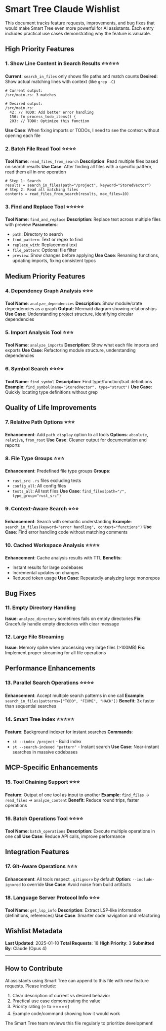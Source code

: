# Smart Tree Claude Wishlist

This document tracks feature requests, improvements, and bug fixes that would make Smart Tree even more powerful for AI assistants. Each entry includes practical use cases demonstrating why the feature is valuable.

## High Priority Features

### 1. Show Line Content in Search Results ⭐⭐⭐⭐⭐
**Current**: `search_in_files` only shows file paths and match counts
**Desired**: Show actual matching lines with context (like `grep -C`)
```
# Current output:
/src/main.rs: 3 matches

# Desired output:
/src/main.rs:
  42: // TODO: Add better error handling
  156: fn process_todo_items() {
  203: // TODO: Optimize this function
```
**Use Case**: When fixing imports or TODOs, I need to see the context without opening each file

### 2. Batch File Read Tool ⭐⭐⭐⭐
**Tool Name**: `read_files_from_search`
**Description**: Read multiple files based on search results
**Use Case**: After finding all files with a specific pattern, read them all in one operation
```
# Step 1: Search
results = search_in_files(path="/project", keyword="StoredVector")
# Step 2: Read all matching files
contents = read_files_from_search(results, max_files=10)
```

### 3. Find and Replace Tool ⭐⭐⭐⭐⭐
**Tool Name**: `find_and_replace`
**Description**: Replace text across multiple files with preview
**Parameters**:
- `path`: Directory to search
- `find_pattern`: Text or regex to find
- `replace_with`: Replacement text
- `file_pattern`: Optional file filter
- `preview`: Show changes before applying
**Use Case**: Renaming functions, updating imports, fixing consistent typos

## Medium Priority Features

### 4. Dependency Graph Analysis ⭐⭐⭐
**Tool Name**: `analyze_dependencies`
**Description**: Show module/crate dependencies as a graph
**Output**: Mermaid diagram showing relationships
**Use Case**: Understanding project structure, identifying circular dependencies

### 5. Import Analysis Tool ⭐⭐⭐
**Tool Name**: `analyze_imports`
**Description**: Show what each file imports and exports
**Use Case**: Refactoring module structure, understanding dependencies

### 6. Symbol Search ⭐⭐⭐⭐
**Tool Name**: `find_symbol`
**Description**: Find type/function/trait definitions
**Example**: `find_symbol(name="StoredVector", type="struct")`
**Use Case**: Quickly locating type definitions without grep

## Quality of Life Improvements

### 7. Relative Path Options ⭐⭐⭐
**Enhancement**: Add `path_display` option to all tools
**Options**: `absolute`, `relative`, `from_root`
**Use Case**: Cleaner output for documentation and reports

### 8. File Type Groups ⭐⭐⭐
**Enhancement**: Predefined file type groups
**Groups**: 
- `rust_src`: `.rs` files excluding tests
- `config_all`: All config files
- `tests_all`: All test files
**Use Case**: `find_files(path="/", type_group="rust_src")`

### 9. Context-Aware Search ⭐⭐⭐
**Enhancement**: Search with semantic understanding
**Example**: `search_in_files(keyword="error handling", context="functions")`
**Use Case**: Find error handling code without matching comments

### 10. Cached Workspace Analysis ⭐⭐⭐⭐
**Enhancement**: Cache analysis results with TTL
**Benefits**: 
- Instant results for large codebases
- Incremental updates on changes
- Reduced token usage
**Use Case**: Repeatedly analyzing large monorepos

## Bug Fixes

### 11. Empty Directory Handling
**Issue**: `analyze_directory` sometimes fails on empty directories
**Fix**: Gracefully handle empty directories with clear message

### 12. Large File Streaming
**Issue**: Memory spike when processing very large files (>100MB)
**Fix**: Implement proper streaming for all file operations

## Performance Enhancements

### 13. Parallel Search Operations ⭐⭐⭐⭐
**Enhancement**: Accept multiple search patterns in one call
**Example**: `search_in_files(patterns=["TODO", "FIXME", "HACK"])`
**Benefit**: 3x faster than sequential searches

### 14. Smart Tree Index ⭐⭐⭐⭐⭐
**Feature**: Background indexer for instant searches
**Commands**: 
- `st --index /project` - Build index
- `st --search-indexed "pattern"` - Instant search
**Use Case**: Near-instant searches in massive codebases

## MCP-Specific Enhancements

### 15. Tool Chaining Support ⭐⭐⭐
**Feature**: Output of one tool as input to another
**Example**: `find_files` → `read_files` → `analyze_content`
**Benefit**: Reduce round trips, faster operations

### 16. Batch Operations Tool ⭐⭐⭐⭐
**Tool Name**: `batch_operations`
**Description**: Execute multiple operations in one call
**Use Case**: Reduce API calls, improve performance

## Integration Features

### 17. Git-Aware Operations ⭐⭐⭐
**Enhancement**: All tools respect `.gitignore` by default
**Option**: `--include-ignored` to override
**Use Case**: Avoid noise from build artifacts

### 18. Language Server Protocol Info ⭐⭐⭐
**Tool Name**: `get_lsp_info`
**Description**: Extract LSP-like information (definitions, references)
**Use Case**: Smarter code navigation and refactoring

## Wishlist Metadata

**Last Updated**: 2025-01-10
**Total Requests**: 18
**High Priority**: 3
**Submitted By**: Claude (Opus 4)

---

## How to Contribute

AI assistants using Smart Tree can append to this file with new feature requests. Please include:
1. Clear description of current vs desired behavior
2. Practical use case demonstrating the value
3. Priority rating (⭐ to ⭐⭐⭐⭐⭐)
4. Example code/command showing how it would work

The Smart Tree team reviews this file regularly to prioritize development!